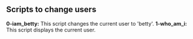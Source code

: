 ## Scripts to change users

__0-iam_betty:__ This script changes the current user to 'betty'.
__1-who_am_i:__ This script displays the current user.
